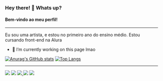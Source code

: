 ### Hey there! 👋 Whats up?
#### Bem-vindo ao meu perfil!
<hr>
Eu sou uma artista, e estou no primeiro ano do ensino médio. Estou cursando front-end na Alura  

- 🔭 I’m currently working on this page lmao 

[![Anurag's GitHub stats](https://github-readme-stats.vercel.app/api?username=MariaClaraC&theme=react&show_icons=true)](https://github.com/anuraghazra/github-readme-stats)
[![Top Langs](https://github-readme-stats.vercel.app/api/top-langs/?username=MariaClaraC&theme=react)](https://github.com/anuraghazra/github-readme-stats)

<hr>
<div> 
<a href="https://github.com/MariaClaraC" target="_blank"><img src="https://img.shields.io/badge/github-171515?style=for-the-badge&logo=github&logoColor=white" target="_blank"></a>
<a href="https://www.youtube.com/channel/UCZR-10ydDCyg0SL-cmOxgGQ" target="_blank"><img src="https://img.shields.io/badge/YouTube-FF0000?style=for-the-badge&logo=youtube&logoColor=white" target="_blank"></a>
<a href="https://twitter.com/KKey_yo" target="_blank"><img src="https://img.shields.io/badge/twitter-00acee?style=for-the-badge&logo=twitter&logoColor=white" target="_blank">
</a>
<a href="https://www.instagram.com/kkey_yo/" target="_blank"><img src="https://img.shields.io/badge/-Instagram-%23E4405F?style=for-the-badge&logo=instagram&logoColor=white" target="_blank"></a> 
<a href="https://www.planetminecraft.com/member/chocoladwichs/" target="_blank"><img src="https://img.shields.io/badge/planetminecraft-00acee?style=for-the-badge&logo=planetminecraft&logoColor=white" target="_blank">
</a>
</div> 
